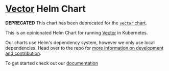 # [Vector](https://vector.dev) Helm Chart

**DEPRECATED** This chart has been deprecated for the [`vector` chart](../vector).

This is an opinionated Helm Chart for running [Vector](https://vector.dev) in Kubernetes.

Our charts use Helm's dependency system, however we only use local dependencies.
Head over to the repo for [more information on development and contribution](https://github.com/timberio/vector/tree/master/distribution/helm).

To get started check out our [documentation](https://vector.dev/docs/setup/installation/platforms/kubernetes/)
